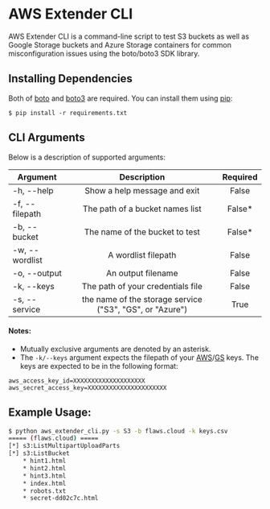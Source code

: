 # AWS Extender CLI

AWS Extender CLI is a command-line script to test S3 buckets as well as Google Storage buckets and Azure Storage containers for common misconfiguration issues using the boto/boto3 SDK library.

## Installing Dependencies
Both of [boto](https://github.com/boto/boto) and [boto3](https://github.com/boto/boto3) are required. You can install them using [pip](https://en.wikipedia.org/wiki/Pip_\(package_manager\)):

    $ pip install -r requirements.txt

## CLI Arguments
Below is a description of supported arguments:

| Argument   |      Description      |      Required      |
|----------|:-------------:|:-------------:|
| -h, --help | Show a help message and exit |  False |
| -f, --filepath |  The path of a bucket names list   |    False*   |
| -b, --bucket | The name of the bucket to test | False* |
| -w, --wordlist | A wordlist filepath | False |
| -o, --output | An output filename | False |
| -k, --keys | The path of your credentials file | False |
| -s, --service | the name of the storage service ("S3", "GS", or "Azure") | True |

#### Notes:
* Mutually exclusive arguments are denoted by an asterisk.
* The `-k/--keys` argument expects the filepath of your [AWS](https://console.aws.amazon.com/iam/home?#/security_credential)/[GS](https://cloud.google.com/storage/docs/migrating#keys) keys. The keys are expected to be in the following format:
```
aws_access_key_id=XXXXXXXXXXXXXXXXXXXX
aws_secret_access_key=XXXXXXXXXXXXXXXXXXXXXX
```

## Example Usage:

```bash
$ python aws_extender_cli.py -s S3 -b flaws.cloud -k keys.csv
===== (flaws.cloud) =====
[*] s3:ListMultipartUploadParts
[*] s3:ListBucket
	* hint1.html
	* hint2.html
	* hint3.html
	* index.html
	* robots.txt
	* secret-dd02c7c.html
```

